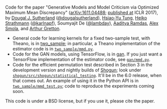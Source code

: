 Code for the paper "Generative Models and Model Criticism via Optimized Maximum Mean Discrepancy" ([arXiv:1611.04488](https://arxiv.org/abs/1611.04488); [published at](https://openreview.net/forum?id=HJWHIKqgl) ICLR 2017), by [Dougal J. Sutherland](http://www.gatsby.ucl.ac.uk/~dougals/) ([@dougalsutherland](https://github.com/dougalsutherland)), [Hsiao-Yu Tung](http://sfish0101.bitbucket.io/), [Heiko Strathmann](http://herrstrathmann.de/about/) ([@karlnapf](https://github.com/karlnapf)), Soumyajit De ([@lambday](https://github.com/lambday)), [Aaditya Ramdas](https://people.eecs.berkeley.edu/~aramdas/), [Alex Smola](https://alex.smola.org/), and [Arthur Gretton](http://www.gatsby.ucl.ac.uk/~gretton/).

- General code for learning kernels for a fixed two-sample test, with Theano, is in [two_sample](two_sample); in particular, a Theano implementation of the estimator code is in [`two_sample/mmd.py`](two_sample/mmd.py).
- Code for the GAN models, using TensorFlow, is in [gan](gan). If you just want a TensorFlow implementation of the estimator code, see [`gan/mmd.py`](gan/mmd.py).
- Code for the efficient permutation test described in Section 3 in the development version and nightly builds of [Shogun](http://shogun.ml); look under [`shogun/src/shogun/statistical_testing`](https://github.com/shogun-toolbox/shogun/tree/master/src/shogun/statistical_testing). It'll be in the 6.0 release, when that comes out. An example of using it in the Python API is in [`two_sample/mmd_test.py`](two_sample/mmd_test.py); code to reproduce the experiments coming soon.

This code is under a BSD license, but if you use it, please cite the paper.
